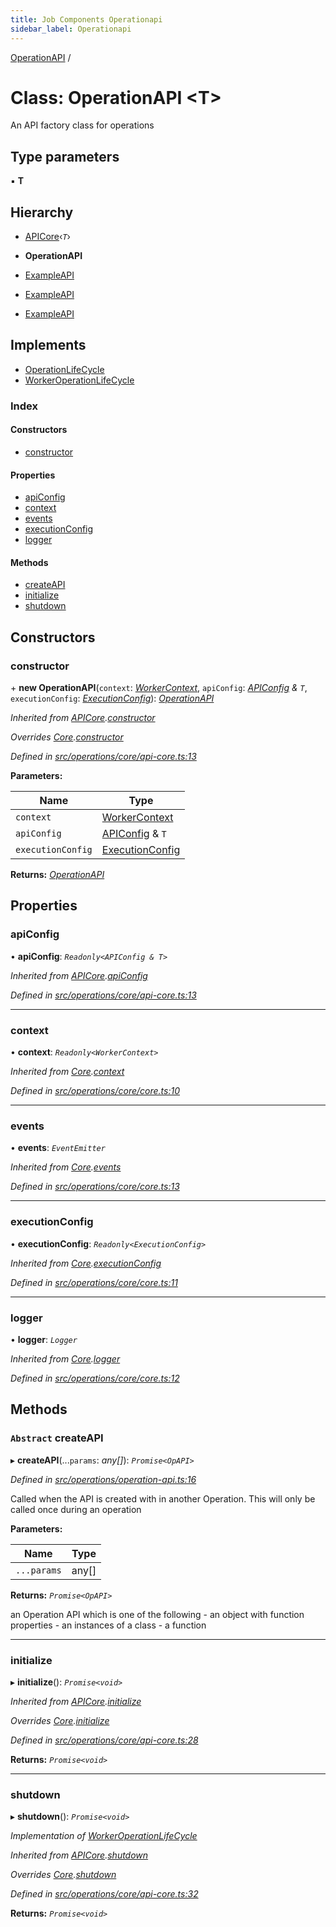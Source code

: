 ```yaml
---
title: Job Components Operationapi
sidebar_label: Operationapi
---
```


[OperationAPI](operationapi.md) /

# Class: OperationAPI <**T**>

An API factory class for operations

## Type parameters

▪ **T**

## Hierarchy

  * [APICore](apicore.md)‹*`T`*›

  * **OperationAPI**

  * [ExampleAPI](exampleapi.md)

  * [ExampleAPI](exampleapi.md)

  * [ExampleAPI](exampleapi.md)

## Implements

* [OperationLifeCycle](../interfaces/operationlifecycle.md)
* [WorkerOperationLifeCycle](../interfaces/workeroperationlifecycle.md)

### Index

#### Constructors

* [constructor](operationapi.md#constructor)

#### Properties

* [apiConfig](operationapi.md#apiconfig)
* [context](operationapi.md#context)
* [events](operationapi.md#events)
* [executionConfig](operationapi.md#executionconfig)
* [logger](operationapi.md#logger)

#### Methods

* [createAPI](operationapi.md#abstract-createapi)
* [initialize](operationapi.md#initialize)
* [shutdown](operationapi.md#shutdown)

## Constructors

###  constructor

\+ **new OperationAPI**(`context`: *[WorkerContext](../interfaces/workercontext.md)*, `apiConfig`: *[APIConfig](../interfaces/apiconfig.md) & `T`*, `executionConfig`: *[ExecutionConfig](../interfaces/executionconfig.md)*): *[OperationAPI](operationapi.md)*

*Inherited from [APICore](apicore.md).[constructor](apicore.md#constructor)*

*Overrides [Core](core.md).[constructor](core.md#constructor)*

*Defined in [src/operations/core/api-core.ts:13](https://github.com/terascope/teraslice/tree/5f4f0ae4e2e522131e7b050bf1df57afbaf8e1c9/packages/job-components/src/operations/core/api-core.ts#L13)*

**Parameters:**

Name | Type |
------ | ------ |
`context` | [WorkerContext](../interfaces/workercontext.md) |
`apiConfig` | [APIConfig](../interfaces/apiconfig.md) & `T` |
`executionConfig` | [ExecutionConfig](../interfaces/executionconfig.md) |

**Returns:** *[OperationAPI](operationapi.md)*

## Properties

###  apiConfig

• **apiConfig**: *`Readonly<APIConfig & T>`*

*Inherited from [APICore](apicore.md).[apiConfig](apicore.md#apiconfig)*

*Defined in [src/operations/core/api-core.ts:13](https://github.com/terascope/teraslice/tree/5f4f0ae4e2e522131e7b050bf1df57afbaf8e1c9/packages/job-components/src/operations/core/api-core.ts#L13)*

___

###  context

• **context**: *`Readonly<WorkerContext>`*

*Inherited from [Core](core.md).[context](core.md#context)*

*Defined in [src/operations/core/core.ts:10](https://github.com/terascope/teraslice/tree/5f4f0ae4e2e522131e7b050bf1df57afbaf8e1c9/packages/job-components/src/operations/core/core.ts#L10)*

___

###  events

• **events**: *`EventEmitter`*

*Inherited from [Core](core.md).[events](core.md#events)*

*Defined in [src/operations/core/core.ts:13](https://github.com/terascope/teraslice/tree/5f4f0ae4e2e522131e7b050bf1df57afbaf8e1c9/packages/job-components/src/operations/core/core.ts#L13)*

___

###  executionConfig

• **executionConfig**: *`Readonly<ExecutionConfig>`*

*Inherited from [Core](core.md).[executionConfig](core.md#executionconfig)*

*Defined in [src/operations/core/core.ts:11](https://github.com/terascope/teraslice/tree/5f4f0ae4e2e522131e7b050bf1df57afbaf8e1c9/packages/job-components/src/operations/core/core.ts#L11)*

___

###  logger

• **logger**: *`Logger`*

*Inherited from [Core](core.md).[logger](core.md#logger)*

*Defined in [src/operations/core/core.ts:12](https://github.com/terascope/teraslice/tree/5f4f0ae4e2e522131e7b050bf1df57afbaf8e1c9/packages/job-components/src/operations/core/core.ts#L12)*

## Methods

### `Abstract` createAPI

▸ **createAPI**(...`params`: *any[]*): *`Promise<OpAPI>`*

*Defined in [src/operations/operation-api.ts:16](https://github.com/terascope/teraslice/tree/5f4f0ae4e2e522131e7b050bf1df57afbaf8e1c9/packages/job-components/src/operations/operation-api.ts#L16)*

Called when the API is created with in another Operation.
This will only be called once during an operation

**Parameters:**

Name | Type |
------ | ------ |
`...params` | any[] |

**Returns:** *`Promise<OpAPI>`*

an Operation API which is one of the following
          - an object with function properties
          - an instances of a class
          - a function

___

###  initialize

▸ **initialize**(): *`Promise<void>`*

*Inherited from [APICore](apicore.md).[initialize](apicore.md#initialize)*

*Overrides [Core](core.md).[initialize](core.md#abstract-initialize)*

*Defined in [src/operations/core/api-core.ts:28](https://github.com/terascope/teraslice/tree/5f4f0ae4e2e522131e7b050bf1df57afbaf8e1c9/packages/job-components/src/operations/core/api-core.ts#L28)*

**Returns:** *`Promise<void>`*

___

###  shutdown

▸ **shutdown**(): *`Promise<void>`*

*Implementation of [WorkerOperationLifeCycle](../interfaces/workeroperationlifecycle.md)*

*Inherited from [APICore](apicore.md).[shutdown](apicore.md#shutdown)*

*Overrides [Core](core.md).[shutdown](core.md#abstract-shutdown)*

*Defined in [src/operations/core/api-core.ts:32](https://github.com/terascope/teraslice/tree/5f4f0ae4e2e522131e7b050bf1df57afbaf8e1c9/packages/job-components/src/operations/core/api-core.ts#L32)*

**Returns:** *`Promise<void>`*
